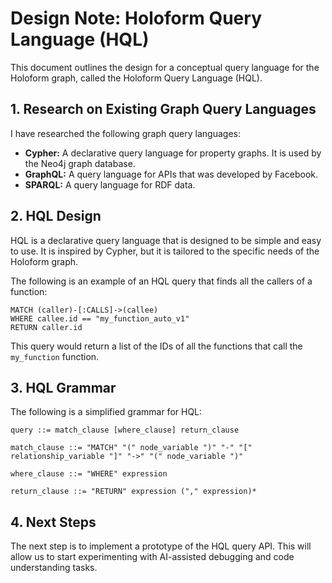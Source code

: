 # Design Note: Holoform Query Language (HQL)

This document outlines the design for a conceptual query language for the Holoform graph, called the Holoform Query Language (HQL).

## 1. Research on Existing Graph Query Languages

I have researched the following graph query languages:

*   **Cypher:** A declarative query language for property graphs. It is used by the Neo4j graph database.
*   **GraphQL:** A query language for APIs that was developed by Facebook.
*   **SPARQL:** A query language for RDF data.

## 2. HQL Design

HQL is a declarative query language that is designed to be simple and easy to use. It is inspired by Cypher, but it is tailored to the specific needs of the Holoform graph.

The following is an example of an HQL query that finds all the callers of a function:

```
MATCH (caller)-[:CALLS]->(callee)
WHERE callee.id == "my_function_auto_v1"
RETURN caller.id
```

This query would return a list of the IDs of all the functions that call the `my_function` function.

## 3. HQL Grammar

The following is a simplified grammar for HQL:

```
query ::= match_clause [where_clause] return_clause

match_clause ::= "MATCH" "(" node_variable ")" "-" "[" relationship_variable "]" "->" "(" node_variable ")"

where_clause ::= "WHERE" expression

return_clause ::= "RETURN" expression ("," expression)*
```

## 4. Next Steps

The next step is to implement a prototype of the HQL query API. This will allow us to start experimenting with AI-assisted debugging and code understanding tasks.
